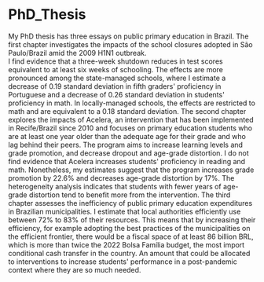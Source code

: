 # PhD_Thesis
My PhD thesis has three essays on public primary education in Brazil. 
The first chapter investigates the impacts of the school closures adopted in São Paulo/Brazil amid the 2009 H1N1 outbreak.  
I find evidence that a three-week shutdown reduces in test scores equivalent to at least six weeks of schooling. The effects are more pronounced among the state-managed schools, where I estimate a decrease of 0.19 standard deviation in fifth graders' proficiency in Portuguese and a decrease of 0.26 standard deviation in students' proficiency in math. In locally-managed schools, the effects are restricted to math and are equivalent to a 0.18 standard deviation. The second chapter explores the impacts of Acelera, an intervention that has been implemented in Recife/Brazil since 2010 and focuses on primary education students who are at least one year older than the adequate age for their grade and who lag behind their peers. 
The program aims to increase learning levels and grade promotion, and decrease dropout and age-grade distortion. I do not find evidence that Acelera increases students' proficiency in reading and math. Nonetheless, my estimates suggest that the program increases grade promotion by 22.6% and decreases age-grade distortion by 17%. The heterogeneity analysis indicates that students with fewer years of age-grade distortion tend to benefit more from the intervention.  The third chapter assesses the inefficiency of public primary education expenditures in Brazilian municipalities. I estimate that local authorities efficiently use between 72% to 83% of their resources. This means that by increasing their efficiency, for example adopting the best practices of the municipalities on the efficient frontier, there would be a fiscal space of at least 86 billion BRL, which is more than twice the 2022 Bolsa Família budget, the most import conditional cash transfer in the country. An amount that could be allocated to interventions to increase students' performance in a post-pandemic context where they are so much needed.

